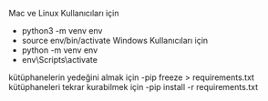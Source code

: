 Mac ve Linux Kullanıcıları için 
- python3 -m venv env
- source env/bin/activate
Windows Kullanıcıları için
- python -m venv env
- env\Scripts\activate

kütüphanelerin yedeğini almak için 
-pip freeze > requirements.txt
kütüphaneleri tekrar kurabilmek için
-pip install -r requirements.txt

